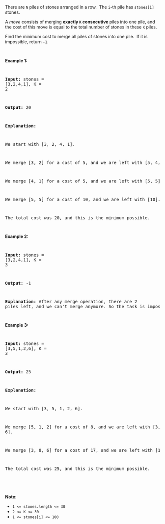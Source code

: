 There are `` N `` piles of stones arranged in a row.&nbsp; The `` i ``-th pile has `` stones[i] `` stones.

A _move_ consists of merging __exactly&nbsp;`` K ``&nbsp;consecutive__ piles into one pile, and the cost of this move is equal to the total number of stones in these `` K `` piles.

Find the minimum cost to merge all piles of stones into one pile.&nbsp; If it is impossible, return `` -1 ``.

&nbsp;

<div>
<p><strong>Example 1:</strong></p>
<pre>
<strong>Input: </strong>stones = <span id="example-input-1-1">[3,2,4,1]</span>, K = <span id="example-input-1-2">2</span>
<strong>Output: </strong><span id="example-output-1">20</span>
<strong>Explanation: </strong>
We start with [3, 2, 4, 1].
We merge [3, 2] for a cost of 5, and we are left with [5, 4, 1].
We merge [4, 1] for a cost of 5, and we are left with [5, 5].
We merge [5, 5] for a cost of 10, and we are left with [10].
The total cost was 20, and this is the minimum possible.
</pre>
<div>
<p><strong>Example 2:</strong></p>
<pre>
<strong>Input: </strong>stones = <span id="example-input-2-1">[3,2,4,1]</span>, K = <span id="example-input-2-2">3</span>
<strong>Output: </strong><span id="example-output-2">-1</span>
<strong>Explanation: </strong>After any merge operation, there are 2 piles left, and we can't merge anymore.  So the task is impossible.
</pre>
<div>
<p><strong>Example 3:</strong></p>
<pre>
<strong>Input: </strong>stones = <span id="example-input-3-1">[3,5,1,2,6]</span>, K = <span id="example-input-3-2">3</span>
<strong>Output: </strong><span id="example-output-3">25</span>
<strong>Explanation: </strong>
We start with [3, 5, 1, 2, 6].
We merge [5, 1, 2] for a cost of 8, and we are left with [3, 8, 6].
We merge [3, 8, 6] for a cost of 17, and we are left with [17].
The total cost was 25, and this is the minimum possible.
</pre>
<p>&nbsp;</p>
<p><strong><span>Note:</span></strong></p>
<ul>
<li><code><span>1 &lt;= stones.length &lt;= 30</span></code></li>
<li><code><span>2 &lt;= K &lt;= 30</span></code></li>
<li><code><span>1 &lt;= stones[i] &lt;= 100</span></code></li>
</ul>
</div>
</div>
</div>
